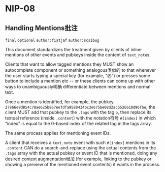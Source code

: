 NIP-08
======

Handling Mentions批注
-----------------

`final` `optional` `author:fiatjaf` `author:scsibug`

This document standardizes the treatment given by clients of inline mentions of other events and pubkeys inside the content of `text_note`s.

Clients that want to allow tagged mentions they MUST show an autocomplete component or something analogous类似的 to that whenever the user starts typing a special key (for example, "@") or presses some button to include a mention etc -- or these clients can come up with other ways to unambiguously明确 differentiate between mentions and normal text.

Once a mention is identified, for example, the pubkey `27866e9d854c78ae625b867eefdfa9580434bc3e675be08d2acb526610d96fbe`, the client MUST add that pubkey to the `.tags` with the tag `p`, then replace its textual reference (inside `.content`) with the notation符号 `#[index]` in which "index" is equal to the 0-based index of the related tag in the tags array.

The same process applies for mentioning event IDs.

A client that receives a `text_note` event with such `#[index]` mentions in its `.content` CAN do a search-and-replace using the actual contents from the `.tags` array with the actual pubkey or event ID that is mentioned, doing any desired context augmentation增加 (for example, linking to the pubkey or showing a preview of the mentioned event contents) it wants in the process.

